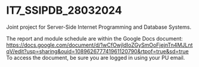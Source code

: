 # IT7_SSIPDB_28032024
Joint project for Server-Side Internet Programming and Database Systems. 

The report and module schedule are within the Google Docs document: https://docs.google.com/document/d/1wCfOwjldIoZGySmOoFjejnTn4MJLntqV/edit?usp=sharing&ouid=108962677741961120790&rtpof=true&sd=true
To access the document, be sure you are logged in using your PU email. 